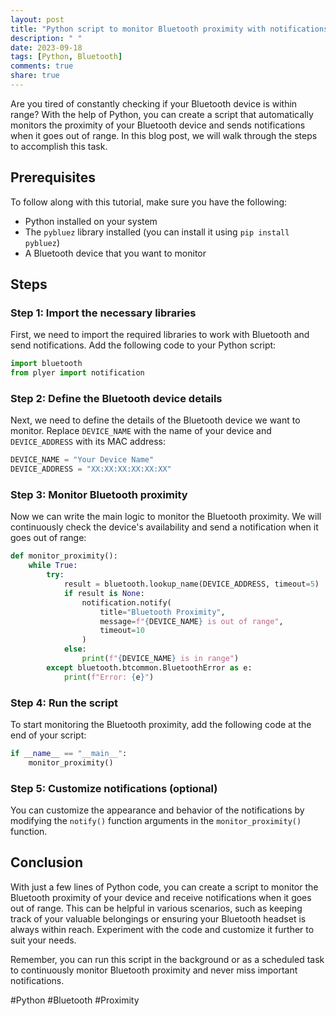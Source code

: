```yaml
---
layout: post
title: "Python script to monitor Bluetooth proximity with notifications"
description: " "
date: 2023-09-18
tags: [Python, Bluetooth]
comments: true
share: true
---
```


Are you tired of constantly checking if your Bluetooth device is within range? With the help of Python, you can create a script that automatically monitors the proximity of your Bluetooth device and sends notifications when it goes out of range. In this blog post, we will walk through the steps to accomplish this task.

## Prerequisites
To follow along with this tutorial, make sure you have the following:

- Python installed on your system
- The `pybluez` library installed (you can install it using `pip install pybluez`)
- A Bluetooth device that you want to monitor

## Steps

### Step 1: Import the necessary libraries
First, we need to import the required libraries to work with Bluetooth and send notifications. Add the following code to your Python script:

```python
import bluetooth
from plyer import notification
```

### Step 2: Define the Bluetooth device details
Next, we need to define the details of the Bluetooth device we want to monitor. Replace `DEVICE_NAME` with the name of your device and `DEVICE_ADDRESS` with its MAC address:

```python
DEVICE_NAME = "Your Device Name"
DEVICE_ADDRESS = "XX:XX:XX:XX:XX:XX"
```

### Step 3: Monitor Bluetooth proximity
Now we can write the main logic to monitor the Bluetooth proximity. We will continuously check the device's availability and send a notification when it goes out of range:

```python
def monitor_proximity():
    while True:
        try:
            result = bluetooth.lookup_name(DEVICE_ADDRESS, timeout=5)
            if result is None:
                notification.notify(
                    title="Bluetooth Proximity",
                    message=f"{DEVICE_NAME} is out of range",
                    timeout=10
                )
            else:
                print(f"{DEVICE_NAME} is in range")
        except bluetooth.btcommon.BluetoothError as e:
            print(f"Error: {e}")
```

### Step 4: Run the script
To start monitoring the Bluetooth proximity, add the following code at the end of your script:

```python
if __name__ == "__main__":
    monitor_proximity()
```

### Step 5: Customize notifications (optional)
You can customize the appearance and behavior of the notifications by modifying the `notify()` function arguments in the `monitor_proximity()` function.

## Conclusion
With just a few lines of Python code, you can create a script to monitor the Bluetooth proximity of your device and receive notifications when it goes out of range. This can be helpful in various scenarios, such as keeping track of your valuable belongings or ensuring your Bluetooth headset is always within reach. Experiment with the code and customize it further to suit your needs.

Remember, you can run this script in the background or as a scheduled task to continuously monitor Bluetooth proximity and never miss important notifications.

#Python #Bluetooth #Proximity